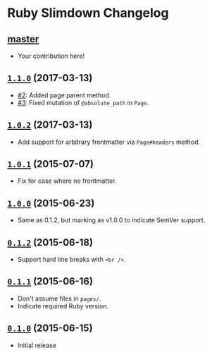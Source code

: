 # Ruby Slimdown Changelog

## [master]
[master]: https://github.com/APMG/ruby-slimdown/compare/1.1.0...HEAD

* Your contribution here!

## [`1.1.0`] (2017-03-13)
[`1.1.0`]: https://github.com/APMG/ruby-slimdown/compare/1.0.2...1.1.0

* [#2](https://github.com/APMG/ruby-slimdown/pull/2): Added page parent method.
* [#3](https://github.com/APMG/ruby-slimdown/pull/3): Fixed mutation of `@absolute_path` in `Page`.

## [`1.0.2`] (2017-03-13)
[`1.0.2`]: https://github.com/APMG/ruby-slimdown/compare/1.0.1...1.0.2

* Add support for arbitrary frontmatter via `Page#headers` method.

## [`1.0.1`] (2015-07-07)
[`1.0.1`]: https://github.com/APMG/ruby-slimdown/compare/1.0.0...1.0.1

* Fix for case where no frontmatter.

## [`1.0.0`] (2015-06-23)
[`1.0.0`]: https://github.com/APMG/ruby-slimdown/compare/0.1.2...1.0.0

* Same as 0.1.2, but marking as v1.0.0 to indicate SemVer support.

## [`0.1.2`] (2015-06-18)
[`0.1.2`]: https://github.com/APMG/ruby-slimdown/compare/0.1.1...0.1.2

* Support hard line breaks with `<br />`.

## [`0.1.1`] (2015-06-16)
[`0.1.1`]: https://github.com/APMG/ruby-slimdown/compare/0.1.0...0.1.1

* Don't assume files in `pages/`.
* Indicate required Ruby version.

## [`0.1.0`] (2015-06-15)
[`0.1.0`]: https://github.com/APMG/ruby-slimdown/compare/c1c7481d493c444529fe40082fc23b935f20c55b...0.1.0

* Initial release
